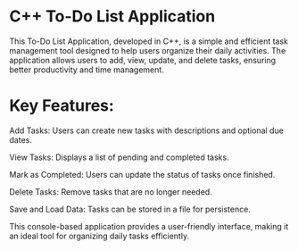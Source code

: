 # C++ To-Do List Application
This To-Do List Application, developed in C++, is a simple and efficient task management tool designed to help users organize their daily activities. The application allows users to add, view, update, and delete tasks, ensuring better productivity and time management.

 # Key Features:
Add Tasks: Users can create new tasks with descriptions and optional due dates.

View Tasks: Displays a list of pending and completed tasks.

Mark as Completed: Users can update the status of tasks once finished.

Delete Tasks: Remove tasks that are no longer needed.

Save and Load Data: Tasks can be stored in a file for persistence.

This console-based application provides a user-friendly interface, making it an ideal tool for organizing daily tasks efficiently.
